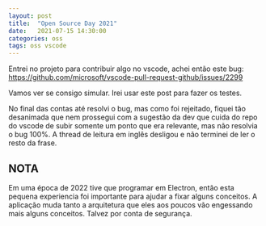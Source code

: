 ```yaml
---
layout: post
title:  "Open Source Day 2021"
date:   2021-07-15 14:30:00
categories: oss
tags: oss vscode
---
```


Entrei no projeto para contribuir algo no vscode, achei então este bug:
https://github.com/microsoft/vscode-pull-request-github/issues/2299

Vamos ver se consigo simular. Irei usar este post para fazer os testes.

No final das contas até resolvi o bug, mas como foi rejeitado, fiquei tão desanimada que nem prossegui com a sugestão da dev que cuida do repo do vscode de subir somente um ponto que era relevante, mas não resolvia o bug 100%. A thread de leitura em inglês desligou e não terminei de ler o resto da frase.

## NOTA

Em uma época de 2022 tive que programar em Electron, então esta pequena experiencia foi importante para ajudar a fixar alguns conceitos. A aplicação muda tanto a arquitetura que eles aos poucos vão engessando mais alguns conceitos. Talvez por conta de segurança.
